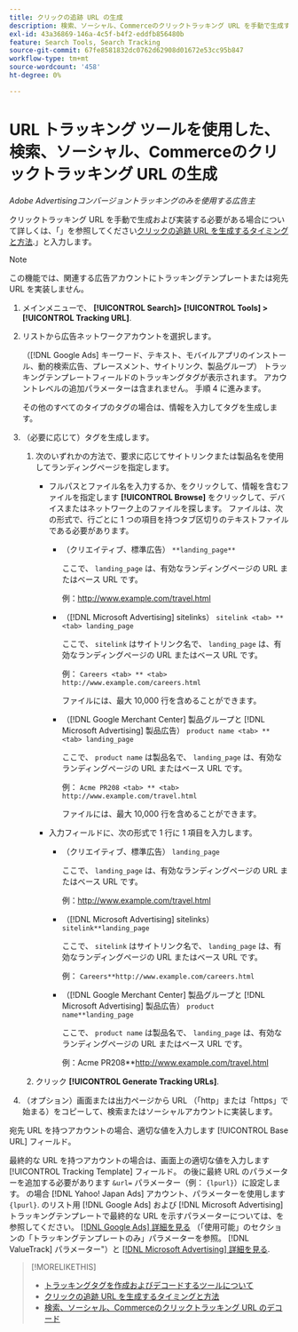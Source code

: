 ```yaml
---
title: クリックの追跡 URL の生成
description: 検索、ソーシャル、Commerceのクリックトラッキング URL を手動で生成する方法を説明します。
exl-id: 43a36869-146a-4c5f-b4f2-eddfb856480b
feature: Search Tools, Search Tracking
source-git-commit: 67fe8581832dc0762d62908d01672e53cc95b847
workflow-type: tm+mt
source-wordcount: '458'
ht-degree: 0%

---
```


# URL トラッキング ツールを使用した、検索、ソーシャル、Commerceのクリックトラッキング URL の生成

*Adobe Advertisingコンバージョントラッキングのみを使用する広告主*

クリックトラッキング URL を手動で生成および実装する必要がある場合について詳しくは、「」を参照してください[クリックの追跡 URL を生成するタイミングと方法](/help/search-social-commerce/tracking/click-tracking-ways-to-generate.md).」と入力します。

>[!NOTE]
>
>この機能では、関連する広告アカウントにトラッキングテンプレートまたは宛先 URL を実装しません。

1. メインメニューで、 **[!UICONTROL Search]> [!UICONTROL Tools] >[!UICONTROL Tracking URL]**.

1. リストから広告ネットワークアカウントを選択します。

   （[!DNL Google Ads] キーワード、テキスト、モバイルアプリのインストール、動的検索広告、プレースメント、サイトリンク、製品グループ） トラッキングテンプレートフィールドのトラッキングタグが表示されます。 アカウントレベルの追加パラメーターは含まれません。 手順 4 に進みます。

   その他のすべてのタイプのタグの場合は、情報を入力してタグを生成します。

1. （必要に応じて）タグを生成します。

   1. 次のいずれかの方法で、要求に応じてサイトリンクまたは製品名を使用してランディングページを指定します。

      * フルパスとファイル名を入力するか、をクリックして、情報を含むファイルを指定します **[!UICONTROL Browse]** をクリックして、デバイスまたはネットワーク上のファイルを探します。 ファイルは、次の形式で、行ごとに 1 つの項目を持つタブ区切りのテキストファイルである必要があります。

         * （クリエイティブ、標準広告） `**landing_page**`

           ここで、 `landing_page` は、有効なランディングページの URL またはベース URL です。

           例：http://www.example.com/travel.html

         * （[!DNL Microsoft Advertising] sitelinks） `sitelink <tab> ** <tab> landing_page`

           ここで、 `sitelink` はサイトリンク名で、 `landing_page` は、有効なランディングページの URL またはベース URL です。

           例： `Careers <tab> ** <tab> http://www.example.com/careers.html`

           ファイルには、最大 10,000 行を含めることができます。

         * （[!DNL Google Merchant Center] 製品グループと [!DNL Microsoft Advertising] 製品広告） `product name <tab> ** <tab> landing_page`

           ここで、 `product name` は製品名で、 `landing_page` は、有効なランディングページの URL またはベース URL です。

           例： `Acme PR208 <tab> ** <tab> http://www.example.com/travel.html`

           ファイルには、最大 10,000 行を含めることができます。

      * 入力フィールドに、次の形式で 1 行に 1 項目を入力します。

         * （クリエイティブ、標準広告） `landing_page`

           ここで、 `landing_page` は、有効なランディングページの URL またはベース URL です。

           例：http://www.example.com/travel.html

         * （[!DNL Microsoft Advertising] sitelinks） `sitelink**landing_page`

           ここで、 `sitelink` はサイトリンク名で、 `landing_page` は、有効なランディングページの URL またはベース URL です。

           例： `Careers**http://www.example.com/careers.html`

         * （[!DNL Google Merchant Center] 製品グループと [!DNL Microsoft Advertising] 製品広告） `product name**landing_page`

           ここで、 `product name` は製品名で、 `landing_page` は、有効なランディングページの URL またはベース URL です。

           例：Acme PR208**http://www.example.com/travel.html

   1. クリック **[!UICONTROL Generate Tracking URLs]**.

1. （オプション）画面または出力ページから URL （「http」または「https」で始まる）をコピーして、検索またはソーシャルアカウントに実装します。

宛先 URL を持つアカウントの場合、適切な値を入力します [!UICONTROL Base URL] フィールド。

最終的な URL を持つアカウントの場合は、画面上の適切な値を入力します [!UICONTROL Tracking Template] フィールド。 の後に最終 URL のパラメーターを追加する必要があります `&url=` パラメーター（例： `{lpurl}`）に設定します。 の場合 [!DNL Yahoo! Japan Ads] アカウント、パラメーターを使用します `{lpurl}`. のリスト用 [!DNL Google Ads] および [!DNL Microsoft Advertising] トラッキングテンプレートで最終的な URL を示すパラメーターについては、を参照してください。 [[!DNL Google Ads] 詳細を見る](https://support.google.com/google-ads/answer/6305348) （「使用可能」のセクションの「トラッキングテンプレートのみ」パラメーターを参照。 [!DNL ValueTrack] パラメーター&quot;）と [[!DNL Microsoft Advertising] 詳細を見る](https://help.ads.microsoft.com/#apex/3/en/56799/2).

>[!MORELIKETHIS]
>
>* [トラッキングタグを作成およびデコードするツールについて](tracking-tools-about.md)
>* [クリックの追跡 URL を生成するタイミングと方法](/help/search-social-commerce/tracking/click-tracking-ways-to-generate.md)
>* [検索、ソーシャル、Commerceのクリックトラッキング URL のデコード](click-tracking-url-decode.md)
